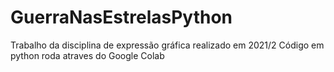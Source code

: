 # GuerraNasEstrelasPython
Trabalho da disciplina de expressão gráfica realizado em 2021/2
Código em python roda atraves do Google Colab
